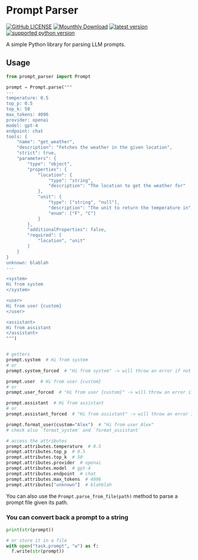 # Prompt Parser

[![GitHub LICENSE](https://img.shields.io/github/license/nank1ro/prompt-parser)](https://github.com/nank1ro/prompt-parser/blob/main/LICENSE)
[![Mounthly Download](https://img.shields.io/pypi/dm/prompt-parser)](https://pypistats.org/packages/prompt-parser)
[![latest version](https://img.shields.io/pypi/v/prompt-parser.svg?style=flat)](https://pypi.org/project/prompt-parser/)
[![supported python version](https://img.shields.io/pypi/pyversions/prompt-parser)](https://pypi.org/project/prompt-parser)

A simple Python library for parsing LLM prompts.

## Usage

```python
from prompt_parser import Prompt

prompt = Prompt.parse("""
---
temperature: 0.5
top_p: 0.5
top_k: 50
max_tokens: 4096
provider: openai
model: gpt-4
endpoint: chat
tools: {
    "name": "get_weather",
    "description": "Fetches the weather in the given location",
    "strict": true,
    "parameters": {
        "type": "object",
        "properties": {
            "location": {
                "type": "string",
                "description": "The location to get the weather for"
            },
            "unit": {
                "type": ["string", "null"],
                "description": "The unit to return the temperature in",
                "enum": ["F", "C"]
            }
        },
        "additionalProperties": false,
        "required": [
            "location", "unit"
        ]
    }
}
unknown: blablah
---

<system>
Hi from system
</system>

<user>
Hi from user {custom}
</user>

<assistant>
Hi from assistant
</assistant>
""")


# getters
prompt.system  # Hi from system
# or
prompt.system_forced  # "Hi from system" -> will throw an error if not present

prompt.user  # Hi from user {custom}
# or
prompt.user_forced  # "Hi from user {custom}" -> will throw an error if not present

prompt.assistant  # Hi from assistant
# or
prompt.assistant_forced  # "Hi from assistant" -> will throw an error if not present

prompt.format_user(custom="Alex")  # "Hi from user Alex"
# check also `format_system` and `format_assistant`

# access the attributes
prompt.attributes.temperature  # 0.5
prompt.attributes.top_p  # 0.5
prompt.attributes.top_k  # 50
prompt.attributes.provider  # openai
prompt.attributes.model  # gpt-4
prompt.attributes.endpoint  # chat
prompt.attributes.max_tokens  # 4096
prompt.attributes["unknown"]  # blahblah
```

You can also use the `Prompt.parse_from_file(path)` method to parse a prompt file given its path.

### You can convert back a prompt to a string
```python
print(str(prompt))

# or store it in a file
with open("task.prompt", "w") as f:
  f.write(str(prompt))
```
